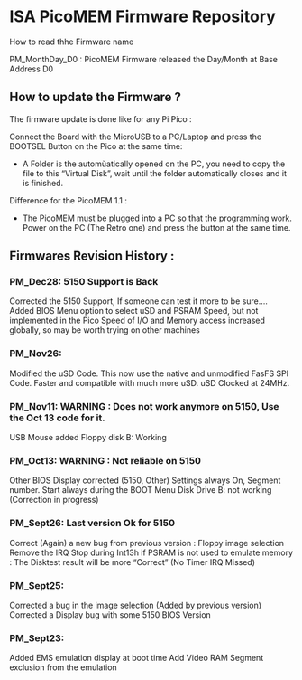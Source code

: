 # ISA PicoMEM Firmware Repository

How to read thhe Firmware name 

PM_MonthDay_D0 : PicoMEM Firmware released the Day/Month at Base Address D0

## How to update the Firmware ?

The firmware update is done like for any Pi Pico : 

Connect the Board with the MicroUSB to a PC/Laptop and press the BOOTSEL Button on the Pico at the same time:
- A Folder is the automùatically opened on the PC, you need to copy the file to this “Virtual Disk”, 
  wait until the folder automatically closes and it is finished.

Difference for the PicoMEM 1.1 : 
- The PicoMEM must be plugged into a PC so that the programming work. 
  Power on the PC (The Retro one) and press the button at the same time.

## Firmwares Revision History : 

### PM_Dec28: 5150 Support is Back
Corrected the 5150 Support, If someone can test it more to be sure….
Added BIOS Menu option to select uSD and PSRAM Speed, but not implemented in the Pico
Speed of I/O and Memory access increased globally, so may be worth trying on other machines

### PM_Nov26: 
Modified the uSD Code. This now use the native and unmodified FasFS SPI Code.
Faster and compatible with much more uSD.
uSD Clocked at 24MHz.

### PM_Nov11: WARNING : Does not work anymore on 5150, Use the Oct 13 code for it.
USB Mouse added
Floppy disk B: Working

### PM_Oct13: WARNING : Not reliable on 5150
Other BIOS Display corrected (5150, Other) Settings always On, Segment number.
Start always during the BOOT Menu
Disk Drive B: not working (Correction in progress)

### PM_Sept26: Last version Ok for 5150
Correct (Again) a new bug from previous version : Floppy image selection
Remove the IRQ Stop during Int13h if PSRAM is not used to emulate memory : 
            The Disktest result will be more “Correct” (No Timer IRQ Missed)

### PM_Sept25:
Corrected a bug in the image selection (Added by previous version)
Corrected a Display bug with some 5150 BIOS Version

### PM_Sept23:
Added EMS emulation display at boot time
Add Video RAM Segment exclusion from the emulation
